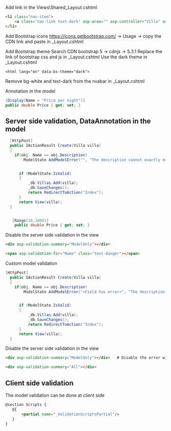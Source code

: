 

Add link in the Views\Shared\_Layout.cshtml
```html
<li class="nav-item">
    <a class="nav-link text-dark" asp-area="" asp-controller="Villa" asp-action="Index">Villa</a>
</li>
```


Add Bootstrap icons
https://icons.getbootstrap.com/ -> Usage -> copy the CDN link and paste in _Layout.cshtml


Add Bootstrap theme
Search CDN bootstrap 5 -> cdnjs -> 5.3.1
Replace the link of bootstrap css and js in _Layout.cshtml
Use the dark theme in _Layout.cshtml
```
<html lang="en" data-bs-theme="dark">
```
Remove  bg-white and text-dark from the nvabar in _Layout.cshtml



Annotation in the model
```cs
[Display(Name = "Price per night")]
public double Price { get; set; }

```

## Server side validation, DataAnnotation in the model
```cs
  [HttpPost]
  public IActionResult Create(Villa villa)
  {
    if(obj. Name == obj.Description)
        ModelState AddModelError("", "The description cannot exactly match the Name.");


      if (ModelState.IsValid)
      {
          _db.Villas.Add(villa);
          _db.SaveChanges();
          return RedirectToAction("Index");
      }
      return View(villa);
  }   


   [Range(10,1000)]
    public double Price { get; set; }
```

Disable the server side validation in the view
```html
<div asp-validation-summary="ModelOnly"></div>

<span asp-validation-for="Name" class="text-danger"></span>
```


Custom model validation
```cs
[HttpPost]
  public IActionResult Create(Villa villa)
  {
    if(obj. Name == obj.Description)
        ModelState AddModelError("<Field has error>", "The description cannot exactly match the Name.");


      if (ModelState.IsValid)
      {
          _db.Villas.Add(villa);
          _db.SaveChanges();
          return RedirectToAction("Index");
      }
      return View(villa);
  }   
```
Disable the server side validation in the view
```html
<div asp-validation-summary="ModelOnly"></div>   # Disable the error without field name

<div asp-validation-summary="All"></div>
```


## Client side validation
The model validation can be done at client side
```html
@section Scripts {
   @{
       <partial name="_ValidationScriptsPartial"/>
   }
}
```
